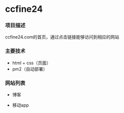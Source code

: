 # ccfine24

### 项目描述

ccfine24.com的首页，通过点击链接能够访问到相应的网站

### 主要技术

* html + css（页面）
* pm2（自动部署）

### 网站列表

* 博客

* 移动app